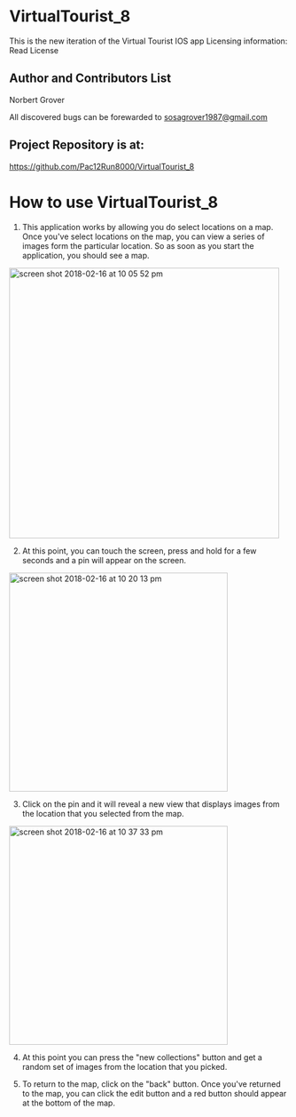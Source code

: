 # VirtualTourist_8
This is the new iteration of the Virtual Tourist IOS app
Licensing information: Read License

Author and Contributors List
------
Norbert Grover

All discovered bugs can be forewarded to sosagrover1987@gmail.com

Project Repository is at:
------
https://github.com/Pac12Run8000/VirtualTourist_8

How to use VirtualTourist_8
======
1. This application works by allowing you do select locations on a map. Once you've select locations on the map, you can view a series of 
images form the particular location. So as soon as you start the application, you should see a map.
<img width="487" alt="screen shot 2018-02-16 at 10 05 52 pm" src="https://user-images.githubusercontent.com/12214205/36338545-287f1444-1367-11e8-970a-75a9e46e97e7.png">

2. At this point, you can touch the screen, press and hold for a few seconds and a pin will appear on the screen.
<img width="394" alt="screen shot 2018-02-16 at 10 20 13 pm" src="https://user-images.githubusercontent.com/12214205/36338570-f2edd346-1367-11e8-93c3-dd5f1935166d.png">

3. Click on the pin and it will reveal a new view that displays images from the location that you selected from the map.
<img width="394" alt="screen shot 2018-02-16 at 10 37 33 pm" src="https://user-images.githubusercontent.com/12214205/36338657-139eb70c-136a-11e8-8609-6bd07273f96b.png">

4. At this point you can press the "new collections" button and get a random set of images from the location that you picked. 

5. To return to the map, click on the "back" button. Once you've returned to the map, you can click the edit button and a red button should appear at the bottom of the map. 
